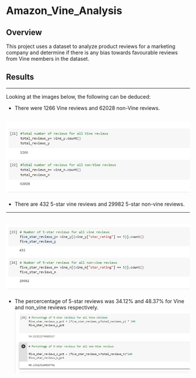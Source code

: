 # Amazon_Vine_Analysis
## Overview
This project uses a dataset to analyze product reviews for a marketing company and determine if there is any bias towards favourable reviews from Vine members in the dataset.
## Results
---
Looking at the images below, the following can be deduced: 
* There were 1266 Vine reviews and 62028 non-Vine reviews.

![Total Reviews](https://github.com/Elewekeadanma/Amazon_Vine_Analysis/blob/main/Total_reviews.jpg)
---
* There are 432 5-star vine reviews and 29982 5-star non-vine reviews.

---
![5-star reviews](https://github.com/Elewekeadanma/Amazon_Vine_Analysis/blob/main/five_star_reviews.jpg)
---
* The percercentage of 5-star reviews was 34.12% and 48.37% for Vine and non_vine reviews respectively.
![Percentage of 5-star reviews](https://github.com/Elewekeadanma/Amazon_Vine_Analysis/blob/main/pct_of_5-star_reviews.jpg)
